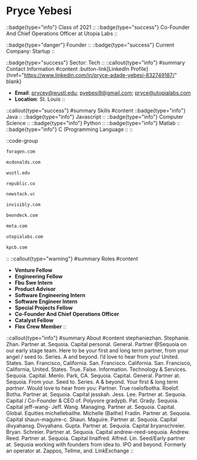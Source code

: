 # Pryce Yebesi
::badge{type="info"}
Class of 2021
::
::badge{type="success"}
Co-Founder And Chief Operations Officer at Utopia Labs
::

::badge{type="danger"}
Founder
::
::badge{type="success"}
Current Company: Startup
::

::badge{type="success"}
Sector: Tech
::
::callout{type="info"}
#summary
Contact Information
#content
:button-link[LinkedIn Profile]{href="https://www.linkedin.com/in/pryce-adade-yebesi-832749187/" blank}
- **Email**: prycey@wustl.edu; pyebesi9@gmail.com; pryce@utopialabs.com
- **Location**: St. Louis
::

::callout{type="success"}
#summary
Skills
#content
::badge{type="info"}
Java
::
::badge{type="info"}
Javascript
::
::badge{type="info"}
Computer Science
::
::badge{type="info"}
Python
::
::badge{type="info"}
Matlab
::
::badge{type="info"}
C (Programming Language
::
::

::code-group
```bash [Foragen Technologies Management]
foragen.com
```
```bash [McDonald's]
mcdonalds.com
```
```bash [Washington University in St. Louis]
wustl.edu
```
```bash [Republic]
republic.co
```
```bash [New Stack Ventures]
newstack.vc
```
```bash [Invisibly]
invisibly.com
```
```bash [On Deck]
beondeck.com
```
```bash [Meta]
meta.com
```
```bash [Utopia Labs]
utopialabs.com
```
```bash [Kleiner Perkins Caufield & Byers]
kpcb.com
```
::
::callout{type="warning"}
#summary
Roles
#content
- **Venture Fellow**
- **Engineering Fellow**
- **Fbu Swe Intern**
- **Product Advisor**
- **Software Engineering Intern**
- **Software Engineer Intern**
- **Special Projects Fellow**
- **Co-Founder And Chief Operations Officer**
- **Catalyst Fellow**
- **Flex Crew Member**
::

::callout{type="info"}
#summary
About
#content
stephaniezhan. Stephanie. Zhan. Partner at. Sequoia. Capital personal. General. Partner @Sequoia on our early stage team. Here to be your first and long term partner, from your angel / seed to. Series. A and beyond. I’d love to hear from you! United. States. San. Francisco, California. San. Francisco. California. San. Francisco, California, United. States. True. False. Information. Technology & Services. Sequoia. Capital. Menlo. Park, CA. Sequoia. Capital. General. Partner at. Sequoia. From your. Seed to. Series. A & beyond. Your first & long term *partner*. Would love to hear from you: Partner. True roelofbotha. Roelof. Botha. Partner at. Sequoia. Capital jesskah. Jess. Lee. Partner at. Sequoia. Capital / Co-Founder & CEO of. Polyvore gradypb. Pat. Grady. Sequoia. Capital jeff-wang- Jeff. Wang. Managing. Partner at. Sequoia. Capital. Global. Equities michellebailhe. Michelle (Bailhe) Fradin. Partner at. Sequoia. Capital shaun-maguire-c. Shaun. Maguire. Partner at. Sequoia. Capital divyahansg. Divyahans. Gupta. Partner at. Sequoia. Capital bryanschreier. Bryan. Schreier. Partner at. Sequoia. Capital andrew-reed-sequoia. Andrew. Reed. Partner at. Sequoia. Capital linalfred. Alfred. Lin. Seed/Early partner at. Sequoia working with founders from idea to. IPO and beyond. Formerly an operator at. Zappos, Tellme, and. LinkExchange
::
